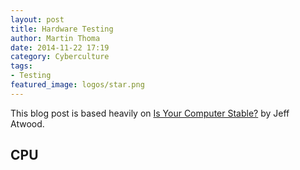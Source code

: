 ```yaml
---
layout: post
title: Hardware Testing
author: Martin Thoma
date: 2014-11-22 17:19
category: Cyberculture
tags:
- Testing
featured_image: logos/star.png
---
```


This blog post is based heavily on [Is Your Computer Stable?](http://blog.codinghorror.com/is-your-computer-stable/) by Jeff Atwood.

## CPU

